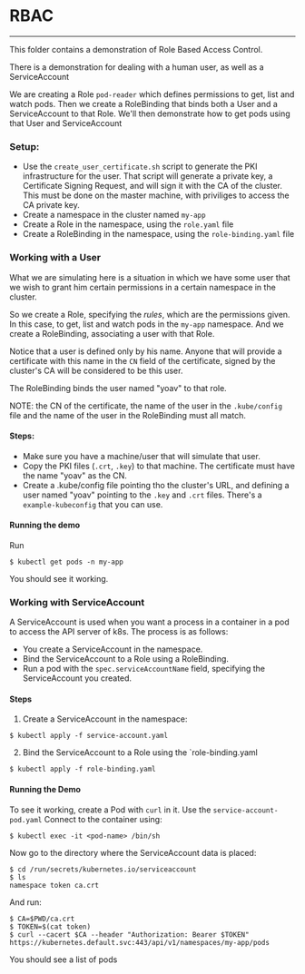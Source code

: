 
# RBAC
---
This folder contains a demonstration of Role Based Access Control.

There is a demonstration for dealing with a human user, as well as a ServiceAccount

We are creating a Role `pod-reader` which defines permissions to get, list and watch pods.
Then we create a RoleBinding that binds both a User and a ServiceAccount to that Role.
We'll then demonstrate how to get pods using that User and ServiceAccount

### Setup:
- Use the `create_user_certificate.sh` script to generate the PKI infrastructure for the user.
That script will generate a private key, a Certificate Signing Request, and will sign it with the
CA of the cluster. This must be done on the master machine, with priviliges to access the CA private key.
- Create a namespace in the cluster named `my-app` 
- Create a Role in the namespace, using the `role.yaml` file
- Create a RoleBinding in the namespace, using the `role-binding.yaml` file

### Working with a User
What we are simulating here is a situation in which we have some user
that we wish to grant him certain permissions in a certain namespace in the cluster.

So we create a Role, specifying the _rules_, which are the permissions given. In this case, to get, list and watch pods in the `my-app` namespace.
And we create a RoleBinding, associating a user with that Role.

Notice that a user is defined only by his name. Anyone that will provide a certificate with 
this name in the `CN` field of the certificate, signed by the cluster's CA will be
considered to be this user. 

The RoleBinding binds the user named "yoav" to that role.

NOTE: the CN of the certificate, the name of the user in the `.kube/config` file and the name of the user in the RoleBinding
must all match.

#### Steps:
- Make sure you have a machine/user that will simulate that user.
- Copy the PKI files (`.crt`, `.key`) to that machine. The certificate must have the name "yoav" as the CN.
- Create a .kube/config file pointing tho the cluster's URL, and defining a user named "yoav" pointing to the 
`.key` and `.crt` files. There's a `example-kubeconfig` that you can use.
 
#### Running the demo
Run
```
$ kubectl get pods -n my-app
```

You should see it working.

### Working with ServiceAccount
A ServiceAccount is used when you want a process in a container in a pod to access the API server of k8s.
The process is as follows:
- You create a ServiceAccount in the namespace.
- Bind the ServiceAccount to a Role using a RoleBinding.
- Run a pod with the `spec.serviceAccountName` field, specifying the ServiceAccount you created.

#### Steps
1. Create a ServiceAccount in the namespace:
```
$ kubectl apply -f service-account.yaml
```

2. Bind the ServiceAccount to a Role using the `role-binding.yaml
```
$ kubectl apply -f role-binding.yaml
```

#### Running the Demo
To see it working, create a Pod with `curl` in it. Use the `service-account-pod.yaml`
Connect to the container using:
```
$ kubectl exec -it <pod-name> /bin/sh
```

Now go to the directory where the ServiceAccount data is placed:
```
$ cd /run/secrets/kubernetes.io/serviceaccount 
$ ls
namespace token ca.crt
```

And run:
```
$ CA=$PWD/ca.crt
$ TOKEN=$(cat token)
$ curl --cacert $CA --header "Authorization: Bearer $TOKEN" https://kubernetes.default.svc:443/api/v1/namespaces/my-app/pods
```

You should see a list of pods

